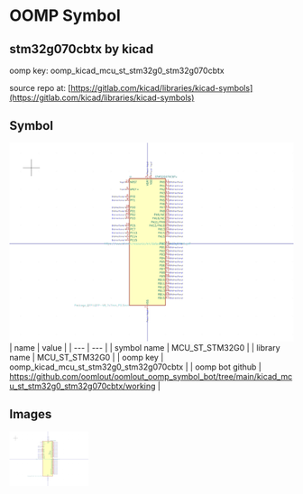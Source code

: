 # OOMP Symbol  
## stm32g070cbtx  by kicad  
  
oomp key: oomp_kicad_mcu_st_stm32g0_stm32g070cbtx  
  
source repo at: [https://gitlab.com/kicad/libraries/kicad-symbols](https://gitlab.com/kicad/libraries/kicad-symbols)  
## Symbol  
  
[![working.png](working_600.png)](working.png)  
| name | value | 
| --- | --- | 
| symbol name | MCU_ST_STM32G0 | 
| library name | MCU_ST_STM32G0 | 
| oomp key | oomp_kicad_mcu_st_stm32g0_stm32g070cbtx | 
| oomp bot github | https://github.com/oomlout/oomlout_oomp_symbol_bot/tree/main/kicad_mcu_st_stm32g0_stm32g070cbtx/working | 
## Images  
  
[![working.png](working_140.png)](working.png)  

